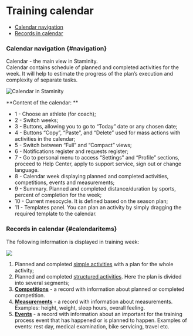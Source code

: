 # Training calendar

* [Calendar navigation](#navigation)
* [Records in calendar](#calendaritems)

### Calendar navigation {#navigation}

Calendar - the main view in Staminity.  
Calendar contains schedule of planned and completed activities for the week. It will help to estimate the progress of the plan’s execution and complexity of separate tasks.

![Calendar in Staminity](https://264710.selcdn.ru/assets/images/_new/calendar/calendar-navigation.png)

**Content of the calendar: **

* 1 - Choose an athlete \(for coach\);
* 2 - Switch weeks;
* 3 - Buttons, allowing you to go to “Today” date or any chosen date;
* 4 - Buttons “Copy”, “Paste”, and “Delete” used for mass actions with activities in the calendar;
* 5 - Switch between “Full” and “Compact” views;
* 6 - Notifications register and requests register;
* 7 - Go to personal menu to access “Settings” and “Profile” sections, proceed to Help Center, apply to support service, sign out or change language.
* 8 - Calendar week displaying planned and completed activities, competitions, events and measurements;
* 9 - Summary. Planned and completed distance/duration by sports, percent of completion for the week;
* 10 - Current mesocycle. It is defined based on the season plan;
* 11 - Templates panel. You can plan an activity by simply dragging the required template to the calendar.

### Records in calendar {#calendaritems}

The following information is displayed in training week:

![](https://264710.selcdn.ru/assets/images/_new/calendar/calendar-calendaritems.png)

1. Planned and completed [simple activities](/basics/create-plan-activity.md) with a plan for the whole activity;
2. Planned and completed [structured activities](/basics/create-plan-activity.md). Here the plan is divided into several segments;
3. [**Competitions**](/basics/competition.md) - a record with information about planned or completed competition.
4. [**Measurements**](/basics/create-record.md#measurement) - a record with information about measurements. Examples: height, weight, sleep hours, overall feeling.
5. [**Events**](/basics/create-record.md#event) - a record with information about an important for the training process event that has happened or is planned to happen. Examples of events: rest day, medical examination, bike servicing, travel etc.



